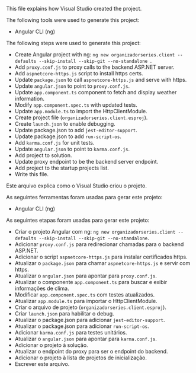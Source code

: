 This file explains how Visual Studio created the project.

The following tools were used to generate this project:
- Angular CLI (ng)

The following steps were used to generate this project:
- Create Angular project with ng: `ng new organizadorseries.client --defaults --skip-install --skip-git --no-standalone `.
- Add `proxy.conf.js` to proxy calls to the backend ASP.NET server.
- Add `aspnetcore-https.js` script to install https certs.
- Update `package.json` to call `aspnetcore-https.js` and serve with https.
- Update `angular.json` to point to `proxy.conf.js`.
- Update `app.component.ts` component to fetch and display weather information.
- Modify `app.component.spec.ts` with updated tests.
- Update `app.module.ts` to import the HttpClientModule.
- Create project file (`organizadorseries.client.esproj`).
- Create `launch.json` to enable debugging.
- Update package.json to add `jest-editor-support`.
- Update package.json to add `run-script-os`.
- Add `karma.conf.js` for unit tests.
- Update `angular.json` to point to `karma.conf.js`.
- Add project to solution.
- Update proxy endpoint to be the backend server endpoint.
- Add project to the startup projects list.
- Write this file.

Este arquivo explica como o Visual Studio criou o projeto.

As seguintes ferramentas foram usadas para gerar este projeto:
- Angular CLI (ng)

As seguintes etapas foram usadas para gerar este projeto:
- Criar o projeto Angular com ng: `ng new organizadorseries.client --defaults --skip-install --skip-git --no-standalone`.
- Adicionar `proxy.conf.js` para redirecionar chamadas para o backend ASP.NET.
- Adicionar o script `aspnetcore-https.js` para instalar certificados https.
- Atualizar o `package.json` para chamar `aspnetcore-https.js` e servir com https.
- Atualizar o `angular.json` para apontar para `proxy.conf.js`.
- Atualizar o componente `app.component.ts` para buscar e exibir informações de clima.
- Modificar `app.component.spec.ts` com testes atualizados.
- Atualizar `app.module.ts` para importar o HttpClientModule.
- Criar o arquivo de projeto (`organizadorseries.client.esproj`).
- Criar `launch.json` para habilitar o debug.
- Atualizar o package.json para adicionar `jest-editor-support`.
- Atualizar o package.json para adicionar `run-script-os`.
- Adicionar `karma.conf.js` para testes unitários.
- Atualizar o `angular.json` para apontar para `karma.conf.js`.
- Adicionar o projeto à solução.
- Atualizar o endpoint do proxy para ser o endpoint do backend.
- Adicionar o projeto à lista de projetos de inicialização.
- Escrever este arquivo.
